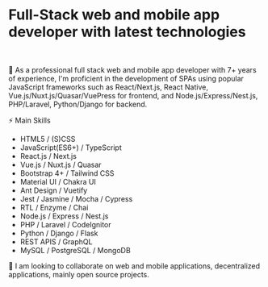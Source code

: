# Full-Stack web and mobile app developer with latest technologies
<br />

🔭 As a professional full stack web and mobile app developer with 7+ years of experience, I'm proficient in the development of SPAs using popular JavaScript frameworks such as React/Next.js, React Native, Vue.js/Nuxt.js/Quasar/VuePress for frontend, and Node.js/Express/Nest.js, PHP/Laravel, Python/Django for backend.
<br />

⚡ Main Skills

- HTML5 / (S)CSS
- JavaScript(ES6+) / TypeScript
- React.js / Next.js
- Vue.js / Nuxt.js / Quasar
- Bootstrap 4+ / Tailwind CSS
- Material UI / Chakra UI
- Ant Design / Vuetify
- Jest / Jasmine / Mocha / Cypress
- RTL / Enzyme / Chai
- Node.js / Express / Nest.js
- PHP / Laravel / CodeIgnitor
- Python / Django / Flask
- REST APIS / GraphQL
- MySQL / PostgreSQL / MongoDB

👯 I am looking to collaborate on web and mobile applications, decentralized applications, mainly open source projects.

<!---
top-corder/top-corder is a ✨ special ✨ repository because its `README.md` (this file) appears on your GitHub profile.
You can click the Preview link to take a look at your changes.
--->
